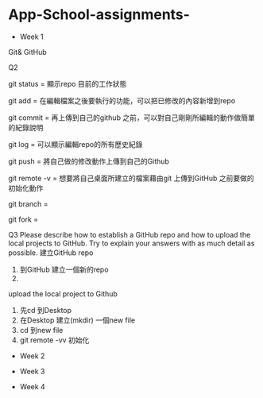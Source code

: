 # App-School-assignments-

- Week 1

Git& GitHub 

Q2

git status = 顯示repo 目前的工作狀態

git add = 在編輯檔案之後要執行的功能，可以把已修改的內容新增到repo

git commit = 再上傳到自己的github 之前，可以對自己剛剛所編輯的動作做簡單的紀錄說明

git log = 可以顯示編輯repo的所有歷史紀錄

git push = 將自己做的修改動作上傳到自己的Github

git remote -v = 想要將自己桌面所建立的檔案藉由git 上傳到GitHub 之前要做的初始化動作

git branch =

git fork =
 
Q3 Please describe how to establish a GitHub repo and how to upload the local projects to GitHub. Try to explain your answers with as much detail as possible.
建立GitHub repo 
1. 到GitHub 建立一個新的repo 
2. 
upload the local project to Github
1. 先cd 到Desktop
2. 在Desktop 建立(mkdir) 一個new file
3. cd 到new file 
4. git remote -vv 初始化


- Week 2 

- Week 3

- Week 4 
 

